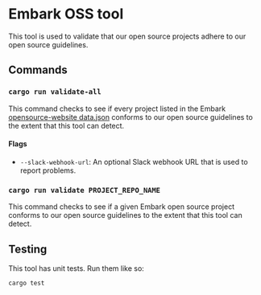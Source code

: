 # Embark OSS tool

This tool is used to validate that our open source projects adhere to our open source guidelines.

## Commands

### `cargo run validate-all`

This command checks to see if every project listed in the Embark [opensource-website data.json][data.json] conforms to our open source guidelines to the extent that this tool can detect.

[data.json]: https://github.com/EmbarkStudios/opensource-website/blob/main/data.json


#### Flags

- `--slack-webhook-url`: An optional Slack webhook URL that is used to report problems.

### `cargo run validate PROJECT_REPO_NAME`

This command checks to see if a given Embark open source project conforms to our open source guidelines to the extent that this tool can detect.

## Testing

This tool has unit tests. Run them like so:

```shell
cargo test
```
